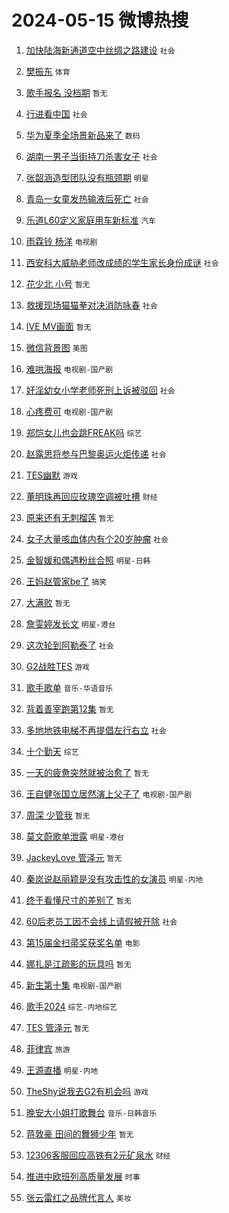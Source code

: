 # 2024-05-15 微博热搜 
1. [加快陆海新通道空中丝绸之路建设](https://m.weibo.cn/search?containerid=100103type%3D1%26t%3D10%26q%3D%23%E5%8A%A0%E5%BF%AB%E9%99%86%E6%B5%B7%E6%96%B0%E9%80%9A%E9%81%93%E7%A9%BA%E4%B8%AD%E4%B8%9D%E7%BB%B8%E4%B9%8B%E8%B7%AF%E5%BB%BA%E8%AE%BE%23&stream_entry_id=51&isnewpage=1&extparam=seat%3D1%26stream_entry_id%3D51%26c_type%3D51%26dgr%3D0%26pos%3D0%26cate%3D10103%26q%3D%2523%25E5%258A%25A0%25E5%25BF%25AB%25E9%2599%2586%25E6%25B5%25B7%25E6%2596%25B0%25E9%2580%259A%25E9%2581%2593%25E7%25A9%25BA%25E4%25B8%25AD%25E4%25B8%259D%25E7%25BB%25B8%25E4%25B9%258B%25E8%25B7%25AF%25E5%25BB%25BA%25E8%25AE%25BE%2523%26filter_type%3Drealtimehot%26display_time%3D1715704236%26pre_seqid%3D171570423615802049144) `社会` 

2. [樊振东](https://m.weibo.cn/search?containerid=100103type%3D1%26t%3D10%26q%3D%E6%A8%8A%E6%8C%AF%E4%B8%9C&stream_entry_id=31&isnewpage=1&extparam=seat%3D1%26stream_entry_id%3D31%26lcate%3D5001%26realpos%3D1%26filter_type%3Drealtimehot%26band_rank%3D1%26c_type%3D31%26dgr%3D0%26pos%3D0%26cate%3D5001%26flag%3D1%26q%3D%25E6%25A8%258A%25E6%258C%25AF%25E4%25B8%259C%26display_time%3D1715704236%26pre_seqid%3D171570423615802049144) `体育` 

3. [歌手报名 没档期](https://m.weibo.cn/search?containerid=100103type%3D1%26t%3D10%26q%3D%E6%AD%8C%E6%89%8B%E6%8A%A5%E5%90%8D+%E6%B2%A1%E6%A1%A3%E6%9C%9F&stream_entry_id=31&isnewpage=1&extparam=seat%3D1%26stream_entry_id%3D31%26lcate%3D5001%26realpos%3D2%26filter_type%3Drealtimehot%26band_rank%3D2%26c_type%3D31%26dgr%3D0%26pos%3D1%26cate%3D5001%26flag%3D2%26q%3D%25E6%25AD%258C%25E6%2589%258B%25E6%258A%25A5%25E5%2590%258D%2520%25E6%25B2%25A1%25E6%25A1%25A3%25E6%259C%259F%26display_time%3D1715704236%26pre_seqid%3D171570423615802049144) `暂无` 

4. [行进看中国](https://m.weibo.cn/search?containerid=100103type%3D1%26t%3D10%26q%3D%23%E8%A1%8C%E8%BF%9B%E7%9C%8B%E4%B8%AD%E5%9B%BD%23&stream_entry_id=31&isnewpage=1&extparam=seat%3D1%26stream_entry_id%3D31%26lcate%3D5001%26realpos%3D3%26filter_type%3Drealtimehot%26band_rank%3D3%26c_type%3D31%26dgr%3D0%26pos%3D2%26cate%3D5001%26flag%3D0%26q%3D%2523%25E8%25A1%258C%25E8%25BF%259B%25E7%259C%258B%25E4%25B8%25AD%25E5%259B%25BD%2523%26display_time%3D1715704236%26pre_seqid%3D171570423615802049144) `社会` 

5. [华为夏季全场景新品来了](https://m.weibo.cn/search?containerid=100103type%3D1%26t%3D10%26q%3D%23%E5%8D%8E%E4%B8%BA%E5%A4%8F%E5%AD%A3%E5%85%A8%E5%9C%BA%E6%99%AF%E6%96%B0%E5%93%81%E6%9D%A5%E4%BA%86%23&stream_entry_id=31&isnewpage=1&extparam=seat%3D1%26stream_entry_id%3D31%26lcate%3D5001%26dgr%3D0%26pos%3D3%26filter_type%3Drealtimehot%26band_rank%3D4%26c_type%3D31%26adid%3D236306%26is_ad_pos%3D1%26cate%3D5001%26q%3D%2523%25E5%258D%258E%25E4%25B8%25BA%25E5%25A4%258F%25E5%25AD%25A3%25E5%2585%25A8%25E5%259C%25BA%25E6%2599%25AF%25E6%2596%25B0%25E5%2593%2581%25E6%259D%25A5%25E4%25BA%2586%2523%26topic_ad%3D1%26display_time%3D1715704236%26pre_seqid%3D171570423615802049144) `数码` 

6. [湖南一男子当街持刀杀害女子](https://m.weibo.cn/search?containerid=100103type%3D1%26t%3D10%26q%3D%23%E6%B9%96%E5%8D%97%E4%B8%80%E7%94%B7%E5%AD%90%E5%BD%93%E8%A1%97%E6%8C%81%E5%88%80%E6%9D%80%E5%AE%B3%E5%A5%B3%E5%AD%90%23&stream_entry_id=31&isnewpage=1&extparam=seat%3D1%26stream_entry_id%3D31%26lcate%3D5001%26realpos%3D4%26filter_type%3Drealtimehot%26band_rank%3D4%26c_type%3D31%26dgr%3D0%26pos%3D4%26cate%3D5001%26flag%3D1%26q%3D%2523%25E6%25B9%2596%25E5%258D%2597%25E4%25B8%2580%25E7%2594%25B7%25E5%25AD%2590%25E5%25BD%2593%25E8%25A1%2597%25E6%258C%2581%25E5%2588%2580%25E6%259D%2580%25E5%25AE%25B3%25E5%25A5%25B3%25E5%25AD%2590%2523%26display_time%3D1715704236%26pre_seqid%3D171570423615802049144) `社会` 

7. [张韶涵造型团队没有瓶颈期](https://m.weibo.cn/search?containerid=100103type%3D1%26t%3D10%26q%3D%23%E5%BC%A0%E9%9F%B6%E6%B6%B5%E9%80%A0%E5%9E%8B%E5%9B%A2%E9%98%9F%E6%B2%A1%E6%9C%89%E7%93%B6%E9%A2%88%E6%9C%9F%23&stream_entry_id=31&isnewpage=1&extparam=seat%3D1%26stream_entry_id%3D31%26lcate%3D5001%26realpos%3D5%26filter_type%3Drealtimehot%26band_rank%3D5%26c_type%3D31%26dgr%3D0%26pos%3D5%26cate%3D5001%26flag%3D1%26q%3D%2523%25E5%25BC%25A0%25E9%259F%25B6%25E6%25B6%25B5%25E9%2580%25A0%25E5%259E%258B%25E5%259B%25A2%25E9%2598%259F%25E6%25B2%25A1%25E6%259C%2589%25E7%2593%25B6%25E9%25A2%2588%25E6%259C%259F%2523%26display_time%3D1715704236%26pre_seqid%3D171570423615802049144) `明星` 

8. [青岛一女童发热输液后死亡](https://m.weibo.cn/search?containerid=100103type%3D1%26t%3D10%26q%3D%23%E9%9D%92%E5%B2%9B%E4%B8%80%E5%A5%B3%E7%AB%A5%E5%8F%91%E7%83%AD%E8%BE%93%E6%B6%B2%E5%90%8E%E6%AD%BB%E4%BA%A1%23&stream_entry_id=31&isnewpage=1&extparam=seat%3D1%26stream_entry_id%3D31%26lcate%3D5001%26realpos%3D6%26filter_type%3Drealtimehot%26band_rank%3D6%26c_type%3D31%26dgr%3D0%26pos%3D6%26cate%3D5001%26flag%3D2%26q%3D%2523%25E9%259D%2592%25E5%25B2%259B%25E4%25B8%2580%25E5%25A5%25B3%25E7%25AB%25A5%25E5%258F%2591%25E7%2583%25AD%25E8%25BE%2593%25E6%25B6%25B2%25E5%2590%258E%25E6%25AD%25BB%25E4%25BA%25A1%2523%26display_time%3D1715704236%26pre_seqid%3D171570423615802049144) `社会` 

9. [乐道L60定义家庭用车新标准](https://m.weibo.cn/search?containerid=100103type%3D1%26t%3D10%26q%3D%23%E4%B9%90%E9%81%93L60%E5%AE%9A%E4%B9%89%E5%AE%B6%E5%BA%AD%E7%94%A8%E8%BD%A6%E6%96%B0%E6%A0%87%E5%87%86%23&stream_entry_id=31&isnewpage=1&extparam=seat%3D1%26stream_entry_id%3D31%26lcate%3D5001%26dgr%3D0%26pos%3D7%26filter_type%3Drealtimehot%26band_rank%3D7%26c_type%3D31%26adid%3D236358%26is_ad_pos%3D1%26cate%3D5001%26q%3D%2523%25E4%25B9%2590%25E9%2581%2593L60%25E5%25AE%259A%25E4%25B9%2589%25E5%25AE%25B6%25E5%25BA%25AD%25E7%2594%25A8%25E8%25BD%25A6%25E6%2596%25B0%25E6%25A0%2587%25E5%2587%2586%2523%26topic_ad%3D1%26display_time%3D1715704236%26pre_seqid%3D171570423615802049144) `汽车` 

10. [雨霖铃 杨洋](https://m.weibo.cn/search?containerid=100103type%3D1%26t%3D10%26q%3D%E9%9B%A8%E9%9C%96%E9%93%83+%E6%9D%A8%E6%B4%8B&stream_entry_id=31&isnewpage=1&extparam=seat%3D1%26stream_entry_id%3D31%26lcate%3D5001%26realpos%3D7%26filter_type%3Drealtimehot%26band_rank%3D7%26c_type%3D31%26dgr%3D0%26pos%3D8%26cate%3D5001%26flag%3D2%26q%3D%25E9%259B%25A8%25E9%259C%2596%25E9%2593%2583%2520%25E6%259D%25A8%25E6%25B4%258B%26display_time%3D1715704236%26pre_seqid%3D171570423615802049144) `电视剧` 

11. [西安科大威胁老师改成绩的学生家长身份成谜](https://m.weibo.cn/search?containerid=100103type%3D1%26t%3D10%26q%3D%23%E8%A5%BF%E5%AE%89%E7%A7%91%E5%A4%A7%E5%A8%81%E8%83%81%E8%80%81%E5%B8%88%E6%94%B9%E6%88%90%E7%BB%A9%E7%9A%84%E5%AD%A6%E7%94%9F%E5%AE%B6%E9%95%BF%E8%BA%AB%E4%BB%BD%E6%88%90%E8%B0%9C%23&stream_entry_id=31&isnewpage=1&extparam=seat%3D1%26stream_entry_id%3D31%26lcate%3D5001%26realpos%3D8%26filter_type%3Drealtimehot%26band_rank%3D8%26c_type%3D31%26dgr%3D0%26pos%3D9%26cate%3D5001%26flag%3D2%26q%3D%2523%25E8%25A5%25BF%25E5%25AE%2589%25E7%25A7%2591%25E5%25A4%25A7%25E5%25A8%2581%25E8%2583%2581%25E8%2580%2581%25E5%25B8%2588%25E6%2594%25B9%25E6%2588%2590%25E7%25BB%25A9%25E7%259A%2584%25E5%25AD%25A6%25E7%2594%259F%25E5%25AE%25B6%25E9%2595%25BF%25E8%25BA%25AB%25E4%25BB%25BD%25E6%2588%2590%25E8%25B0%259C%2523%26display_time%3D1715704236%26pre_seqid%3D171570423615802049144) `社会` 

12. [花少北 小号](https://m.weibo.cn/search?containerid=100103type%3D1%26t%3D10%26q%3D%E8%8A%B1%E5%B0%91%E5%8C%97+%E5%B0%8F%E5%8F%B7&stream_entry_id=31&isnewpage=1&extparam=seat%3D1%26stream_entry_id%3D31%26lcate%3D5001%26realpos%3D9%26filter_type%3Drealtimehot%26band_rank%3D9%26c_type%3D31%26dgr%3D0%26pos%3D10%26cate%3D5001%26flag%3D0%26q%3D%25E8%258A%25B1%25E5%25B0%2591%25E5%258C%2597%2520%25E5%25B0%258F%25E5%258F%25B7%26display_time%3D1715704236%26pre_seqid%3D171570423615802049144) `暂无` 

13. [救援现场猫猫拳对决消防咏春](https://m.weibo.cn/search?containerid=100103type%3D1%26t%3D10%26q%3D%23%E6%95%91%E6%8F%B4%E7%8E%B0%E5%9C%BA%E7%8C%AB%E7%8C%AB%E6%8B%B3%E5%AF%B9%E5%86%B3%E6%B6%88%E9%98%B2%E5%92%8F%E6%98%A5%23&stream_entry_id=31&isnewpage=1&extparam=seat%3D1%26stream_entry_id%3D31%26lcate%3D5001%26realpos%3D10%26filter_type%3Drealtimehot%26band_rank%3D10%26c_type%3D31%26dgr%3D0%26pos%3D11%26cate%3D5001%26flag%3D32768%26q%3D%2523%25E6%2595%2591%25E6%258F%25B4%25E7%258E%25B0%25E5%259C%25BA%25E7%258C%25AB%25E7%258C%25AB%25E6%258B%25B3%25E5%25AF%25B9%25E5%2586%25B3%25E6%25B6%2588%25E9%2598%25B2%25E5%2592%258F%25E6%2598%25A5%2523%26display_time%3D1715704236%26pre_seqid%3D171570423615802049144) `社会` 

14. [IVE MV画面](https://m.weibo.cn/search?containerid=100103type%3D1%26t%3D10%26q%3DIVE+MV%E7%94%BB%E9%9D%A2&stream_entry_id=31&isnewpage=1&extparam=seat%3D1%26stream_entry_id%3D31%26lcate%3D5001%26realpos%3D11%26filter_type%3Drealtimehot%26band_rank%3D11%26c_type%3D31%26dgr%3D0%26pos%3D12%26cate%3D5001%26flag%3D0%26q%3DIVE%2520MV%25E7%2594%25BB%25E9%259D%25A2%26display_time%3D1715704236%26pre_seqid%3D171570423615802049144) `暂无` 

15. [微信背景图](https://m.weibo.cn/search?containerid=100103type%3D1%26t%3D10%26q%3D%E5%BE%AE%E4%BF%A1%E8%83%8C%E6%99%AF%E5%9B%BE&stream_entry_id=31&isnewpage=1&extparam=seat%3D1%26stream_entry_id%3D31%26lcate%3D5001%26realpos%3D12%26filter_type%3Drealtimehot%26band_rank%3D12%26c_type%3D31%26dgr%3D0%26pos%3D13%26cate%3D5001%26flag%3D2%26q%3D%25E5%25BE%25AE%25E4%25BF%25A1%25E8%2583%258C%25E6%2599%25AF%25E5%259B%25BE%26display_time%3D1715704236%26pre_seqid%3D171570423615802049144) `美图` 

16. [难哄海报](https://m.weibo.cn/search?containerid=100103type%3D1%26t%3D10%26q%3D%E9%9A%BE%E5%93%84%E6%B5%B7%E6%8A%A5&stream_entry_id=31&isnewpage=1&extparam=seat%3D1%26stream_entry_id%3D31%26lcate%3D5001%26realpos%3D13%26filter_type%3Drealtimehot%26band_rank%3D13%26c_type%3D31%26dgr%3D0%26pos%3D14%26cate%3D5001%26flag%3D2%26q%3D%25E9%259A%25BE%25E5%2593%2584%25E6%25B5%25B7%25E6%258A%25A5%26display_time%3D1715704236%26pre_seqid%3D171570423615802049144) `电视剧-国产剧` 

17. [奸淫幼女小学老师死刑上诉被驳回](https://m.weibo.cn/search?containerid=100103type%3D1%26t%3D10%26q%3D%23%E5%A5%B8%E6%B7%AB%E5%B9%BC%E5%A5%B3%E5%B0%8F%E5%AD%A6%E8%80%81%E5%B8%88%E6%AD%BB%E5%88%91%E4%B8%8A%E8%AF%89%E8%A2%AB%E9%A9%B3%E5%9B%9E%23&stream_entry_id=31&isnewpage=1&extparam=seat%3D1%26stream_entry_id%3D31%26lcate%3D5001%26realpos%3D14%26filter_type%3Drealtimehot%26band_rank%3D14%26c_type%3D31%26dgr%3D0%26pos%3D15%26cate%3D5001%26flag%3D0%26q%3D%2523%25E5%25A5%25B8%25E6%25B7%25AB%25E5%25B9%25BC%25E5%25A5%25B3%25E5%25B0%258F%25E5%25AD%25A6%25E8%2580%2581%25E5%25B8%2588%25E6%25AD%25BB%25E5%2588%2591%25E4%25B8%258A%25E8%25AF%2589%25E8%25A2%25AB%25E9%25A9%25B3%25E5%259B%259E%2523%26display_time%3D1715704236%26pre_seqid%3D171570423615802049144) `社会` 

18. [心疼费可](https://m.weibo.cn/search?containerid=100103type%3D1%26t%3D10%26q%3D%23%E5%BF%83%E7%96%BC%E8%B4%B9%E5%8F%AF%23&stream_entry_id=31&isnewpage=1&extparam=seat%3D1%26stream_entry_id%3D31%26lcate%3D5001%26realpos%3D15%26filter_type%3Drealtimehot%26band_rank%3D15%26c_type%3D31%26dgr%3D0%26pos%3D16%26cate%3D5001%26flag%3D1%26q%3D%2523%25E5%25BF%2583%25E7%2596%25BC%25E8%25B4%25B9%25E5%258F%25AF%2523%26display_time%3D1715704236%26pre_seqid%3D171570423615802049144) `电视剧-国产剧` 

19. [郑恺女儿也会跳FREAK吗](https://m.weibo.cn/search?containerid=100103type%3D1%26t%3D10%26q%3D%23%E9%83%91%E6%81%BA%E5%A5%B3%E5%84%BF%E4%B9%9F%E4%BC%9A%E8%B7%B3FREAK%E5%90%97%23&stream_entry_id=31&isnewpage=1&extparam=seat%3D1%26stream_entry_id%3D31%26lcate%3D5001%26realpos%3D16%26filter_type%3Drealtimehot%26band_rank%3D16%26c_type%3D31%26dgr%3D0%26pos%3D17%26cate%3D5001%26flag%3D1%26q%3D%2523%25E9%2583%2591%25E6%2581%25BA%25E5%25A5%25B3%25E5%2584%25BF%25E4%25B9%259F%25E4%25BC%259A%25E8%25B7%25B3FREAK%25E5%2590%2597%2523%26display_time%3D1715704236%26pre_seqid%3D171570423615802049144) `综艺` 

20. [赵露思将参与巴黎奥运火炬传递](https://m.weibo.cn/search?containerid=100103type%3D1%26t%3D10%26q%3D%23%E8%B5%B5%E9%9C%B2%E6%80%9D%E5%B0%86%E5%8F%82%E4%B8%8E%E5%B7%B4%E9%BB%8E%E5%A5%A5%E8%BF%90%E7%81%AB%E7%82%AC%E4%BC%A0%E9%80%92%23&stream_entry_id=31&isnewpage=1&extparam=seat%3D1%26stream_entry_id%3D31%26lcate%3D5001%26realpos%3D17%26filter_type%3Drealtimehot%26band_rank%3D17%26c_type%3D31%26dgr%3D0%26pos%3D18%26cate%3D5001%26flag%3D0%26q%3D%2523%25E8%25B5%25B5%25E9%259C%25B2%25E6%2580%259D%25E5%25B0%2586%25E5%258F%2582%25E4%25B8%258E%25E5%25B7%25B4%25E9%25BB%258E%25E5%25A5%25A5%25E8%25BF%2590%25E7%2581%25AB%25E7%2582%25AC%25E4%25BC%25A0%25E9%2580%2592%2523%26display_time%3D1715704236%26pre_seqid%3D171570423615802049144) `社会` 

21. [TES幽默](https://m.weibo.cn/search?containerid=100103type%3D1%26t%3D10%26q%3D%23TES%E5%B9%BD%E9%BB%98%23&stream_entry_id=31&isnewpage=1&extparam=seat%3D1%26stream_entry_id%3D31%26lcate%3D5001%26realpos%3D18%26filter_type%3Drealtimehot%26band_rank%3D18%26c_type%3D31%26dgr%3D0%26pos%3D19%26cate%3D5001%26flag%3D0%26q%3D%2523TES%25E5%25B9%25BD%25E9%25BB%2598%2523%26display_time%3D1715704236%26pre_seqid%3D171570423615802049144) `游戏` 

22. [董明珠再回应玫瑰空调被吐槽](https://m.weibo.cn/search?containerid=100103type%3D1%26t%3D10%26q%3D%23%E8%91%A3%E6%98%8E%E7%8F%A0%E5%86%8D%E5%9B%9E%E5%BA%94%E7%8E%AB%E7%91%B0%E7%A9%BA%E8%B0%83%E8%A2%AB%E5%90%90%E6%A7%BD%23&stream_entry_id=31&isnewpage=1&extparam=seat%3D1%26stream_entry_id%3D31%26lcate%3D5001%26realpos%3D19%26filter_type%3Drealtimehot%26band_rank%3D19%26c_type%3D31%26dgr%3D0%26pos%3D20%26cate%3D5001%26flag%3D0%26q%3D%2523%25E8%2591%25A3%25E6%2598%258E%25E7%258F%25A0%25E5%2586%258D%25E5%259B%259E%25E5%25BA%2594%25E7%258E%25AB%25E7%2591%25B0%25E7%25A9%25BA%25E8%25B0%2583%25E8%25A2%25AB%25E5%2590%2590%25E6%25A7%25BD%2523%26display_time%3D1715704236%26pre_seqid%3D171570423615802049144) `财经` 

23. [原来还有无刺榴莲](https://m.weibo.cn/search?containerid=100103type%3D1%26t%3D10%26q%3D%E5%8E%9F%E6%9D%A5%E8%BF%98%E6%9C%89%E6%97%A0%E5%88%BA%E6%A6%B4%E8%8E%B2&stream_entry_id=31&isnewpage=1&extparam=seat%3D1%26stream_entry_id%3D31%26lcate%3D5001%26realpos%3D20%26filter_type%3Drealtimehot%26band_rank%3D20%26c_type%3D31%26dgr%3D0%26pos%3D21%26cate%3D5001%26flag%3D0%26q%3D%25E5%258E%259F%25E6%259D%25A5%25E8%25BF%2598%25E6%259C%2589%25E6%2597%25A0%25E5%2588%25BA%25E6%25A6%25B4%25E8%258E%25B2%26display_time%3D1715704236%26pre_seqid%3D171570423615802049144) `暂无` 

24. [女子大量咳血体内有个20岁肿瘤](https://m.weibo.cn/search?containerid=100103type%3D1%26t%3D10%26q%3D%23%E5%A5%B3%E5%AD%90%E5%A4%A7%E9%87%8F%E5%92%B3%E8%A1%80%E4%BD%93%E5%86%85%E6%9C%89%E4%B8%AA20%E5%B2%81%E8%82%BF%E7%98%A4%23&stream_entry_id=31&isnewpage=1&extparam=seat%3D1%26stream_entry_id%3D31%26lcate%3D5001%26realpos%3D21%26filter_type%3Drealtimehot%26band_rank%3D21%26c_type%3D31%26dgr%3D0%26pos%3D22%26cate%3D5001%26flag%3D0%26q%3D%2523%25E5%25A5%25B3%25E5%25AD%2590%25E5%25A4%25A7%25E9%2587%258F%25E5%2592%25B3%25E8%25A1%2580%25E4%25BD%2593%25E5%2586%2585%25E6%259C%2589%25E4%25B8%25AA20%25E5%25B2%2581%25E8%2582%25BF%25E7%2598%25A4%2523%26display_time%3D1715704236%26pre_seqid%3D171570423615802049144) `社会` 

25. [金智媛和偶遇粉丝合照](https://m.weibo.cn/search?containerid=100103type%3D1%26t%3D10%26q%3D%23%E9%87%91%E6%99%BA%E5%AA%9B%E5%92%8C%E5%81%B6%E9%81%87%E7%B2%89%E4%B8%9D%E5%90%88%E7%85%A7%23&stream_entry_id=31&isnewpage=1&extparam=seat%3D1%26stream_entry_id%3D31%26lcate%3D5001%26realpos%3D22%26filter_type%3Drealtimehot%26band_rank%3D22%26c_type%3D31%26dgr%3D0%26pos%3D23%26cate%3D5001%26flag%3D1%26q%3D%2523%25E9%2587%2591%25E6%2599%25BA%25E5%25AA%259B%25E5%2592%258C%25E5%2581%25B6%25E9%2581%2587%25E7%25B2%2589%25E4%25B8%259D%25E5%2590%2588%25E7%2585%25A7%2523%26display_time%3D1715704236%26pre_seqid%3D171570423615802049144) `明星-日韩` 

26. [王妈赵管家be了](https://m.weibo.cn/search?containerid=100103type%3D1%26t%3D10%26q%3D%E7%8E%8B%E5%A6%88%E8%B5%B5%E7%AE%A1%E5%AE%B6be%E4%BA%86&stream_entry_id=31&isnewpage=1&extparam=seat%3D1%26stream_entry_id%3D31%26lcate%3D5001%26realpos%3D23%26filter_type%3Drealtimehot%26band_rank%3D23%26c_type%3D31%26dgr%3D0%26pos%3D24%26cate%3D5001%26flag%3D2%26q%3D%25E7%258E%258B%25E5%25A6%2588%25E8%25B5%25B5%25E7%25AE%25A1%25E5%25AE%25B6be%25E4%25BA%2586%26display_time%3D1715704236%26pre_seqid%3D171570423615802049144) `搞笑` 

27. [大满败](https://m.weibo.cn/search?containerid=100103type%3D1%26t%3D10%26q%3D%E5%A4%A7%E6%BB%A1%E8%B4%A5&stream_entry_id=31&isnewpage=1&extparam=seat%3D1%26stream_entry_id%3D31%26lcate%3D5001%26realpos%3D24%26filter_type%3Drealtimehot%26band_rank%3D24%26c_type%3D31%26dgr%3D0%26pos%3D25%26cate%3D5001%26flag%3D0%26q%3D%25E5%25A4%25A7%25E6%25BB%25A1%25E8%25B4%25A5%26display_time%3D1715704236%26pre_seqid%3D171570423615802049144) `暂无` 

28. [詹雯婷发长文](https://m.weibo.cn/search?containerid=100103type%3D1%26t%3D10%26q%3D%23%E8%A9%B9%E9%9B%AF%E5%A9%B7%E5%8F%91%E9%95%BF%E6%96%87%23&stream_entry_id=31&isnewpage=1&extparam=seat%3D1%26stream_entry_id%3D31%26lcate%3D5001%26realpos%3D25%26filter_type%3Drealtimehot%26band_rank%3D25%26c_type%3D31%26dgr%3D0%26pos%3D26%26cate%3D5001%26flag%3D0%26q%3D%2523%25E8%25A9%25B9%25E9%259B%25AF%25E5%25A9%25B7%25E5%258F%2591%25E9%2595%25BF%25E6%2596%2587%2523%26display_time%3D1715704236%26pre_seqid%3D171570423615802049144) `明星-港台` 

29. [这次轮到阿勒泰了](https://m.weibo.cn/search?containerid=100103type%3D1%26t%3D10%26q%3D%23%E8%BF%99%E6%AC%A1%E8%BD%AE%E5%88%B0%E9%98%BF%E5%8B%92%E6%B3%B0%E4%BA%86%23&stream_entry_id=31&isnewpage=1&extparam=seat%3D1%26stream_entry_id%3D31%26lcate%3D5001%26realpos%3D26%26filter_type%3Drealtimehot%26band_rank%3D26%26c_type%3D31%26dgr%3D0%26pos%3D27%26cate%3D5001%26flag%3D1%26q%3D%2523%25E8%25BF%2599%25E6%25AC%25A1%25E8%25BD%25AE%25E5%2588%25B0%25E9%2598%25BF%25E5%258B%2592%25E6%25B3%25B0%25E4%25BA%2586%2523%26display_time%3D1715704236%26pre_seqid%3D171570423615802049144) `社会` 

30. [G2战胜TES](https://m.weibo.cn/search?containerid=100103type%3D1%26t%3D10%26q%3D%23G2%E6%88%98%E8%83%9CTES%23&stream_entry_id=31&isnewpage=1&extparam=seat%3D1%26stream_entry_id%3D31%26lcate%3D5001%26realpos%3D27%26filter_type%3Drealtimehot%26band_rank%3D27%26c_type%3D31%26dgr%3D0%26pos%3D28%26cate%3D5001%26flag%3D0%26q%3D%2523G2%25E6%2588%2598%25E8%2583%259CTES%2523%26display_time%3D1715704236%26pre_seqid%3D171570423615802049144) `游戏` 

31. [歌手歌单](https://m.weibo.cn/search?containerid=100103type%3D1%26t%3D10%26q%3D%E6%AD%8C%E6%89%8B%E6%AD%8C%E5%8D%95&stream_entry_id=31&isnewpage=1&extparam=seat%3D1%26stream_entry_id%3D31%26lcate%3D5001%26realpos%3D28%26filter_type%3Drealtimehot%26band_rank%3D28%26c_type%3D31%26dgr%3D0%26pos%3D29%26cate%3D5001%26flag%3D0%26q%3D%25E6%25AD%258C%25E6%2589%258B%25E6%25AD%258C%25E5%258D%2595%26display_time%3D1715704236%26pre_seqid%3D171570423615802049144) `音乐-华语音乐` 

32. [背着善宰跑第12集](https://m.weibo.cn/search?containerid=100103type%3D1%26t%3D10%26q%3D%E8%83%8C%E7%9D%80%E5%96%84%E5%AE%B0%E8%B7%91%E7%AC%AC12%E9%9B%86&stream_entry_id=31&isnewpage=1&extparam=seat%3D1%26stream_entry_id%3D31%26lcate%3D5001%26realpos%3D29%26filter_type%3Drealtimehot%26band_rank%3D29%26c_type%3D31%26dgr%3D0%26pos%3D30%26cate%3D5001%26flag%3D0%26q%3D%25E8%2583%258C%25E7%259D%2580%25E5%2596%2584%25E5%25AE%25B0%25E8%25B7%2591%25E7%25AC%25AC12%25E9%259B%2586%26display_time%3D1715704236%26pre_seqid%3D171570423615802049144) `暂无` 

33. [多地地铁电梯不再提倡左行右立](https://m.weibo.cn/search?containerid=100103type%3D1%26t%3D10%26q%3D%23%E5%A4%9A%E5%9C%B0%E5%9C%B0%E9%93%81%E7%94%B5%E6%A2%AF%E4%B8%8D%E5%86%8D%E6%8F%90%E5%80%A1%E5%B7%A6%E8%A1%8C%E5%8F%B3%E7%AB%8B%23&stream_entry_id=31&isnewpage=1&extparam=seat%3D1%26stream_entry_id%3D31%26lcate%3D5001%26realpos%3D30%26filter_type%3Drealtimehot%26band_rank%3D30%26c_type%3D31%26dgr%3D0%26pos%3D31%26cate%3D5001%26flag%3D0%26q%3D%2523%25E5%25A4%259A%25E5%259C%25B0%25E5%259C%25B0%25E9%2593%2581%25E7%2594%25B5%25E6%25A2%25AF%25E4%25B8%258D%25E5%2586%258D%25E6%258F%2590%25E5%2580%25A1%25E5%25B7%25A6%25E8%25A1%258C%25E5%258F%25B3%25E7%25AB%258B%2523%26display_time%3D1715704236%26pre_seqid%3D171570423615802049144) `社会` 

34. [十个勤天](https://m.weibo.cn/search?containerid=100103type%3D1%26t%3D10%26q%3D%E5%8D%81%E4%B8%AA%E5%8B%A4%E5%A4%A9&stream_entry_id=31&isnewpage=1&extparam=seat%3D1%26stream_entry_id%3D31%26lcate%3D5001%26realpos%3D31%26filter_type%3Drealtimehot%26band_rank%3D31%26c_type%3D31%26dgr%3D0%26pos%3D32%26cate%3D5001%26flag%3D0%26q%3D%25E5%258D%2581%25E4%25B8%25AA%25E5%258B%25A4%25E5%25A4%25A9%26display_time%3D1715704236%26pre_seqid%3D171570423615802049144) `综艺` 

35. [一天的疲惫突然就被治愈了](https://m.weibo.cn/search?containerid=100103type%3D1%26t%3D10%26q%3D%E4%B8%80%E5%A4%A9%E7%9A%84%E7%96%B2%E6%83%AB%E7%AA%81%E7%84%B6%E5%B0%B1%E8%A2%AB%E6%B2%BB%E6%84%88%E4%BA%86&stream_entry_id=31&isnewpage=1&extparam=seat%3D1%26stream_entry_id%3D31%26lcate%3D5001%26realpos%3D32%26filter_type%3Drealtimehot%26band_rank%3D32%26c_type%3D31%26dgr%3D0%26pos%3D33%26cate%3D5001%26flag%3D0%26q%3D%25E4%25B8%2580%25E5%25A4%25A9%25E7%259A%2584%25E7%2596%25B2%25E6%2583%25AB%25E7%25AA%2581%25E7%2584%25B6%25E5%25B0%25B1%25E8%25A2%25AB%25E6%25B2%25BB%25E6%2584%2588%25E4%25BA%2586%26display_time%3D1715704236%26pre_seqid%3D171570423615802049144) `暂无` 

36. [王自健张国立居然演上父子了](https://m.weibo.cn/search?containerid=100103type%3D1%26t%3D10%26q%3D%23%E7%8E%8B%E8%87%AA%E5%81%A5%E5%BC%A0%E5%9B%BD%E7%AB%8B%E5%B1%85%E7%84%B6%E6%BC%94%E4%B8%8A%E7%88%B6%E5%AD%90%E4%BA%86%23&stream_entry_id=31&isnewpage=1&extparam=seat%3D1%26stream_entry_id%3D31%26lcate%3D5001%26realpos%3D33%26filter_type%3Drealtimehot%26band_rank%3D33%26c_type%3D31%26dgr%3D0%26pos%3D34%26cate%3D5001%26flag%3D1%26q%3D%2523%25E7%258E%258B%25E8%2587%25AA%25E5%2581%25A5%25E5%25BC%25A0%25E5%259B%25BD%25E7%25AB%258B%25E5%25B1%2585%25E7%2584%25B6%25E6%25BC%2594%25E4%25B8%258A%25E7%2588%25B6%25E5%25AD%2590%25E4%25BA%2586%2523%26display_time%3D1715704236%26pre_seqid%3D171570423615802049144) `电视剧-国产剧` 

37. [周深 少管我](https://m.weibo.cn/search?containerid=100103type%3D1%26t%3D10%26q%3D%E5%91%A8%E6%B7%B1+%E5%B0%91%E7%AE%A1%E6%88%91&stream_entry_id=31&isnewpage=1&extparam=seat%3D1%26stream_entry_id%3D31%26lcate%3D5001%26realpos%3D34%26filter_type%3Drealtimehot%26band_rank%3D34%26c_type%3D31%26dgr%3D0%26pos%3D35%26cate%3D5001%26flag%3D0%26q%3D%25E5%2591%25A8%25E6%25B7%25B1%2520%25E5%25B0%2591%25E7%25AE%25A1%25E6%2588%2591%26display_time%3D1715704236%26pre_seqid%3D171570423615802049144) `暂无` 

38. [莫文蔚歌单泄露](https://m.weibo.cn/search?containerid=100103type%3D1%26t%3D10%26q%3D%23%E8%8E%AB%E6%96%87%E8%94%9A%E6%AD%8C%E5%8D%95%E6%B3%84%E9%9C%B2%23&stream_entry_id=31&isnewpage=1&extparam=seat%3D1%26stream_entry_id%3D31%26lcate%3D5001%26realpos%3D35%26filter_type%3Drealtimehot%26band_rank%3D35%26c_type%3D31%26dgr%3D0%26pos%3D36%26cate%3D5001%26flag%3D0%26q%3D%2523%25E8%258E%25AB%25E6%2596%2587%25E8%2594%259A%25E6%25AD%258C%25E5%258D%2595%25E6%25B3%2584%25E9%259C%25B2%2523%26display_time%3D1715704236%26pre_seqid%3D171570423615802049144) `明星-港台` 

39. [JackeyLove 管泽元](https://m.weibo.cn/search?containerid=100103type%3D1%26t%3D10%26q%3DJackeyLove+%E7%AE%A1%E6%B3%BD%E5%85%83&stream_entry_id=31&isnewpage=1&extparam=seat%3D1%26stream_entry_id%3D31%26lcate%3D5001%26realpos%3D36%26filter_type%3Drealtimehot%26band_rank%3D36%26c_type%3D31%26dgr%3D0%26pos%3D37%26cate%3D5001%26flag%3D0%26q%3DJackeyLove%2520%25E7%25AE%25A1%25E6%25B3%25BD%25E5%2585%2583%26display_time%3D1715704236%26pre_seqid%3D171570423615802049144) `暂无` 

40. [秦岚说赵丽颖是没有攻击性的女演员](https://m.weibo.cn/search?containerid=100103type%3D1%26t%3D10%26q%3D%23%E7%A7%A6%E5%B2%9A%E8%AF%B4%E8%B5%B5%E4%B8%BD%E9%A2%96%E6%98%AF%E6%B2%A1%E6%9C%89%E6%94%BB%E5%87%BB%E6%80%A7%E7%9A%84%E5%A5%B3%E6%BC%94%E5%91%98%23&stream_entry_id=31&isnewpage=1&extparam=seat%3D1%26stream_entry_id%3D31%26lcate%3D5001%26realpos%3D37%26filter_type%3Drealtimehot%26band_rank%3D37%26c_type%3D31%26dgr%3D0%26pos%3D38%26cate%3D5001%26flag%3D0%26q%3D%2523%25E7%25A7%25A6%25E5%25B2%259A%25E8%25AF%25B4%25E8%25B5%25B5%25E4%25B8%25BD%25E9%25A2%2596%25E6%2598%25AF%25E6%25B2%25A1%25E6%259C%2589%25E6%2594%25BB%25E5%2587%25BB%25E6%2580%25A7%25E7%259A%2584%25E5%25A5%25B3%25E6%25BC%2594%25E5%2591%2598%2523%26display_time%3D1715704236%26pre_seqid%3D171570423615802049144) `明星-内地` 

41. [终于看懂尺寸的差别了](https://m.weibo.cn/search?containerid=100103type%3D1%26t%3D10%26q%3D%E7%BB%88%E4%BA%8E%E7%9C%8B%E6%87%82%E5%B0%BA%E5%AF%B8%E7%9A%84%E5%B7%AE%E5%88%AB%E4%BA%86&stream_entry_id=31&isnewpage=1&extparam=seat%3D1%26stream_entry_id%3D31%26lcate%3D5001%26realpos%3D38%26filter_type%3Drealtimehot%26band_rank%3D38%26c_type%3D31%26dgr%3D0%26pos%3D39%26cate%3D5001%26flag%3D0%26q%3D%25E7%25BB%2588%25E4%25BA%258E%25E7%259C%258B%25E6%2587%2582%25E5%25B0%25BA%25E5%25AF%25B8%25E7%259A%2584%25E5%25B7%25AE%25E5%2588%25AB%25E4%25BA%2586%26display_time%3D1715704236%26pre_seqid%3D171570423615802049144) `暂无` 

42. [60后老员工因不会线上请假被开除](https://m.weibo.cn/search?containerid=100103type%3D1%26t%3D10%26q%3D%2360%E5%90%8E%E8%80%81%E5%91%98%E5%B7%A5%E5%9B%A0%E4%B8%8D%E4%BC%9A%E7%BA%BF%E4%B8%8A%E8%AF%B7%E5%81%87%E8%A2%AB%E5%BC%80%E9%99%A4%23&stream_entry_id=31&isnewpage=1&extparam=seat%3D1%26stream_entry_id%3D31%26lcate%3D5001%26realpos%3D39%26filter_type%3Drealtimehot%26band_rank%3D39%26c_type%3D31%26dgr%3D0%26pos%3D40%26cate%3D5001%26flag%3D0%26q%3D%252360%25E5%2590%258E%25E8%2580%2581%25E5%2591%2598%25E5%25B7%25A5%25E5%259B%25A0%25E4%25B8%258D%25E4%25BC%259A%25E7%25BA%25BF%25E4%25B8%258A%25E8%25AF%25B7%25E5%2581%2587%25E8%25A2%25AB%25E5%25BC%2580%25E9%2599%25A4%2523%26display_time%3D1715704236%26pre_seqid%3D171570423615802049144) `社会` 

43. [第15届金扫帚奖获奖名单](https://m.weibo.cn/search?containerid=100103type%3D1%26t%3D10%26q%3D%23%E7%AC%AC15%E5%B1%8A%E9%87%91%E6%89%AB%E5%B8%9A%E5%A5%96%E8%8E%B7%E5%A5%96%E5%90%8D%E5%8D%95%23&stream_entry_id=31&isnewpage=1&extparam=seat%3D1%26stream_entry_id%3D31%26lcate%3D5001%26realpos%3D40%26filter_type%3Drealtimehot%26band_rank%3D40%26c_type%3D31%26dgr%3D0%26pos%3D41%26cate%3D5001%26flag%3D0%26q%3D%2523%25E7%25AC%25AC15%25E5%25B1%258A%25E9%2587%2591%25E6%2589%25AB%25E5%25B8%259A%25E5%25A5%2596%25E8%258E%25B7%25E5%25A5%2596%25E5%2590%258D%25E5%258D%2595%2523%26display_time%3D1715704236%26pre_seqid%3D171570423615802049144) `电影` 

44. [娜扎是江疏影的玩具吗](https://m.weibo.cn/search?containerid=100103type%3D1%26t%3D10%26q%3D%E5%A8%9C%E6%89%8E%E6%98%AF%E6%B1%9F%E7%96%8F%E5%BD%B1%E7%9A%84%E7%8E%A9%E5%85%B7%E5%90%97&stream_entry_id=31&isnewpage=1&extparam=seat%3D1%26stream_entry_id%3D31%26lcate%3D5001%26realpos%3D41%26filter_type%3Drealtimehot%26band_rank%3D41%26c_type%3D31%26dgr%3D0%26pos%3D42%26cate%3D5001%26flag%3D0%26q%3D%25E5%25A8%259C%25E6%2589%258E%25E6%2598%25AF%25E6%25B1%259F%25E7%2596%258F%25E5%25BD%25B1%25E7%259A%2584%25E7%258E%25A9%25E5%2585%25B7%25E5%2590%2597%26display_time%3D1715704236%26pre_seqid%3D171570423615802049144) `暂无` 

45. [新生第十集](https://m.weibo.cn/search?containerid=100103type%3D1%26t%3D10%26q%3D%23%E6%96%B0%E7%94%9F%E7%AC%AC%E5%8D%81%E9%9B%86%23&stream_entry_id=31&isnewpage=1&extparam=seat%3D1%26stream_entry_id%3D31%26lcate%3D5001%26realpos%3D42%26filter_type%3Drealtimehot%26band_rank%3D42%26c_type%3D31%26dgr%3D0%26pos%3D43%26cate%3D5001%26flag%3D0%26q%3D%2523%25E6%2596%25B0%25E7%2594%259F%25E7%25AC%25AC%25E5%258D%2581%25E9%259B%2586%2523%26display_time%3D1715704236%26pre_seqid%3D171570423615802049144) `电视剧-国产剧` 

46. [歌手2024](https://m.weibo.cn/search?containerid=100103type%3D1%26t%3D10%26q%3D%E6%AD%8C%E6%89%8B2024&stream_entry_id=31&isnewpage=1&extparam=seat%3D1%26stream_entry_id%3D31%26lcate%3D5001%26realpos%3D43%26filter_type%3Drealtimehot%26band_rank%3D43%26c_type%3D31%26dgr%3D0%26pos%3D44%26cate%3D5001%26flag%3D0%26q%3D%25E6%25AD%258C%25E6%2589%258B2024%26display_time%3D1715704236%26pre_seqid%3D171570423615802049144) `综艺-内地综艺` 

47. [TES 管泽元](https://m.weibo.cn/search?containerid=100103type%3D1%26t%3D10%26q%3DTES+%E7%AE%A1%E6%B3%BD%E5%85%83&stream_entry_id=31&isnewpage=1&extparam=seat%3D1%26stream_entry_id%3D31%26lcate%3D5001%26realpos%3D44%26filter_type%3Drealtimehot%26band_rank%3D44%26c_type%3D31%26dgr%3D0%26pos%3D45%26cate%3D5001%26flag%3D0%26q%3DTES%2520%25E7%25AE%25A1%25E6%25B3%25BD%25E5%2585%2583%26display_time%3D1715704236%26pre_seqid%3D171570423615802049144) `暂无` 

48. [菲律宾](https://m.weibo.cn/search?containerid=100103type%3D1%26t%3D10%26q%3D%E8%8F%B2%E5%BE%8B%E5%AE%BE&stream_entry_id=31&isnewpage=1&extparam=seat%3D1%26stream_entry_id%3D31%26lcate%3D5001%26realpos%3D45%26filter_type%3Drealtimehot%26band_rank%3D45%26c_type%3D31%26dgr%3D0%26pos%3D46%26cate%3D5001%26flag%3D0%26q%3D%25E8%258F%25B2%25E5%25BE%258B%25E5%25AE%25BE%26display_time%3D1715704236%26pre_seqid%3D171570423615802049144) `旅游` 

49. [王源直播](https://m.weibo.cn/search?containerid=100103type%3D1%26t%3D10%26q%3D%23%E7%8E%8B%E6%BA%90%E7%9B%B4%E6%92%AD%23&stream_entry_id=31&isnewpage=1&extparam=seat%3D1%26stream_entry_id%3D31%26lcate%3D5001%26realpos%3D46%26filter_type%3Drealtimehot%26band_rank%3D46%26c_type%3D31%26dgr%3D0%26pos%3D47%26cate%3D5001%26flag%3D0%26q%3D%2523%25E7%258E%258B%25E6%25BA%2590%25E7%259B%25B4%25E6%2592%25AD%2523%26display_time%3D1715704236%26pre_seqid%3D171570423615802049144) `明星-内地` 

50. [TheShy说我去G2有机会吗](https://m.weibo.cn/search?containerid=100103type%3D1%26t%3D10%26q%3D%23TheShy%E8%AF%B4%E6%88%91%E5%8E%BBG2%E6%9C%89%E6%9C%BA%E4%BC%9A%E5%90%97%23&stream_entry_id=31&isnewpage=1&extparam=seat%3D1%26stream_entry_id%3D31%26lcate%3D5001%26realpos%3D47%26filter_type%3Drealtimehot%26band_rank%3D47%26c_type%3D31%26dgr%3D0%26pos%3D48%26cate%3D5001%26flag%3D0%26q%3D%2523TheShy%25E8%25AF%25B4%25E6%2588%2591%25E5%258E%25BBG2%25E6%259C%2589%25E6%259C%25BA%25E4%25BC%259A%25E5%2590%2597%2523%26display_time%3D1715704236%26pre_seqid%3D171570423615802049144) `游戏` 

51. [晚安大小姐打歌舞台](https://m.weibo.cn/search?containerid=100103type%3D1%26t%3D10%26q%3D%23%E6%99%9A%E5%AE%89%E5%A4%A7%E5%B0%8F%E5%A7%90%E6%89%93%E6%AD%8C%E8%88%9E%E5%8F%B0%23&stream_entry_id=31&isnewpage=1&extparam=seat%3D1%26stream_entry_id%3D31%26lcate%3D5001%26realpos%3D48%26filter_type%3Drealtimehot%26band_rank%3D48%26c_type%3D31%26dgr%3D0%26pos%3D49%26cate%3D5001%26flag%3D0%26q%3D%2523%25E6%2599%259A%25E5%25AE%2589%25E5%25A4%25A7%25E5%25B0%258F%25E5%25A7%2590%25E6%2589%2593%25E6%25AD%258C%25E8%2588%259E%25E5%258F%25B0%2523%26display_time%3D1715704236%26pre_seqid%3D171570423615802049144) `音乐-日韩音乐` 

52. [蒋敦豪 田间的舞狮少年](https://m.weibo.cn/search?containerid=100103type%3D1%26t%3D10%26q%3D%E8%92%8B%E6%95%A6%E8%B1%AA+%E7%94%B0%E9%97%B4%E7%9A%84%E8%88%9E%E7%8B%AE%E5%B0%91%E5%B9%B4&stream_entry_id=31&isnewpage=1&extparam=seat%3D1%26stream_entry_id%3D31%26lcate%3D5001%26realpos%3D49%26filter_type%3Drealtimehot%26band_rank%3D49%26c_type%3D31%26dgr%3D0%26pos%3D50%26cate%3D5001%26flag%3D0%26q%3D%25E8%2592%258B%25E6%2595%25A6%25E8%25B1%25AA%2520%25E7%2594%25B0%25E9%2597%25B4%25E7%259A%2584%25E8%2588%259E%25E7%258B%25AE%25E5%25B0%2591%25E5%25B9%25B4%26display_time%3D1715704236%26pre_seqid%3D171570423615802049144) `暂无` 

53. [12306客服回应高铁有2元矿泉水](https://m.weibo.cn/search?containerid=100103type%3D1%26t%3D10%26q%3D%2312306%E5%AE%A2%E6%9C%8D%E5%9B%9E%E5%BA%94%E9%AB%98%E9%93%81%E6%9C%892%E5%85%83%E7%9F%BF%E6%B3%89%E6%B0%B4%23&stream_entry_id=31&isnewpage=1&extparam=seat%3D1%26stream_entry_id%3D31%26lcate%3D5001%26realpos%3D50%26filter_type%3Drealtimehot%26band_rank%3D50%26c_type%3D31%26dgr%3D0%26pos%3D51%26cate%3D5001%26flag%3D0%26q%3D%252312306%25E5%25AE%25A2%25E6%259C%258D%25E5%259B%259E%25E5%25BA%2594%25E9%25AB%2598%25E9%2593%2581%25E6%259C%25892%25E5%2585%2583%25E7%259F%25BF%25E6%25B3%2589%25E6%25B0%25B4%2523%26display_time%3D1715704236%26pre_seqid%3D171570423615802049144) `财经` 

54. [推进中欧班列高质量发展](https://m.weibo.cn/search?containerid=100103type%3D1%26t%3D10%26q%3D%23%E6%8E%A8%E8%BF%9B%E4%B8%AD%E6%AC%A7%E7%8F%AD%E5%88%97%E9%AB%98%E8%B4%A8%E9%87%8F%E5%8F%91%E5%B1%95%23&stream_entry_id=51&isnewpage=1&extparam=seat%3D1%26stream_entry_id%3D51%26c_type%3D51%26dgr%3D0%26pos%3D0%26cate%3D10103%26q%3D%2523%25E6%258E%25A8%25E8%25BF%259B%25E4%25B8%25AD%25E6%25AC%25A7%25E7%258F%25AD%25E5%2588%2597%25E9%25AB%2598%25E8%25B4%25A8%25E9%2587%258F%25E5%258F%2591%25E5%25B1%2595%2523%26filter_type%3Drealtimehot%26display_time%3D1715704173%26pre_seqid%3D171570417342801317907) `时事` 

55. [张云雷红之品牌代言人](https://m.weibo.cn/search?containerid=100103type%3D1%26t%3D10%26q%3D%23%E5%BC%A0%E4%BA%91%E9%9B%B7%E7%BA%A2%E4%B9%8B%E5%93%81%E7%89%8C%E4%BB%A3%E8%A8%80%E4%BA%BA%23&stream_entry_id=31&isnewpage=1&extparam=seat%3D1%26stream_entry_id%3D31%26lcate%3D5001%26dgr%3D0%26pos%3D6%26filter_type%3Drealtimehot%26band_rank%3D7%26c_type%3D31%26adid%3D236441%26is_ad_pos%3D1%26cate%3D5001%26q%3D%2523%25E5%25BC%25A0%25E4%25BA%2591%25E9%259B%25B7%25E7%25BA%25A2%25E4%25B9%258B%25E5%2593%2581%25E7%2589%258C%25E4%25BB%25A3%25E8%25A8%2580%25E4%25BA%25BA%2523%26topic_ad%3D1%26display_time%3D1715704173%26pre_seqid%3D171570417342801317907) `美妆` 
